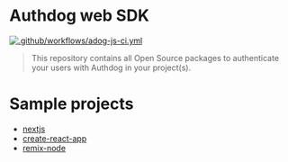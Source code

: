 # Authdog web SDK

[![.github/workflows/adog-js-ci.yml](https://github.com/authdog/web-oss/actions/workflows/adog-js-ci.yml/badge.svg)](https://github.com/authdog/web-oss/actions/workflows/adog-js-ci.yml)

> This repository contains all Open Source packages to authenticate your users with Authdog in your project(s).

# Sample projects

- [nextjs](playground/nextjs)
- [create-react-app](playground/cra)
- [remix-node](playground/cra)
